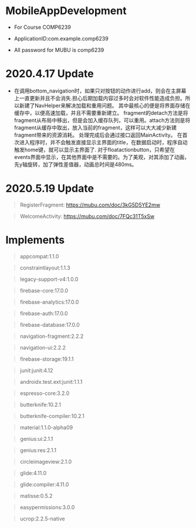 # MobileAppDevelopment
- For Course COMP6239

- ApplicationID:com.example.comp6239

- All password for MUBU is comp6239

# 2020.4.17 Update
- 在调用bottom_navigation时，如果只对按钮的动作进行add，则会在主屏幕上一直更新并且不会消失.担心后期加载内容过多时会对软件性能造成负担。所以新建了NavHelper来解决加载和重用问题。
其中最核心的便是将界面存储在缓存中，以便高速加载，并且不需要重新建立。
fragment的detach方法是将fragment从布局中移出，但是会加入缓存队列，可以重用。attach方法则是将fragment从缓存中取出，放入当前的fragment，这样可以大大减少新建fragment带来的资源消耗。
处理完成后会通过接口返回MainActivity。
在首次进入程序时，并不会触发直接显示主界面的title，在数据启动时，程序自动触发home键，就可以显示主界面了.
对于floatactionbutton，只希望在events界面中显示，在其他界面中是不需要的。为了美观，对其添加了动画，先y轴旋转，加了弹性差值器，动画总时间是480ms。

# 2020.5.19 Update
> RegisterFragment:   https://mubu.com/doc/3kG5D5YE2mw

> WelcomeActivity:   https://mubu.com/doc/7FQc31T5xSw

# Implements 
> appcompat:1.1.0


> constraintlayout:1.1.3

> legacy-support-v4:1.0.0

> firebase-core:17.0.0

> firebase-analytics:17.0.0

> firebase-auth:17.0.0

> firebase-database:17.0.0

> navigation-fragment:2.2.2

> navigation-ui:2.2.2

> firebase-storage:19.1.1

> junit:junit:4.12

> androidx.test.ext:junit:1.1.1

> espresso-core:3.2.0

> butterknife:10.2.1

> butterknife-compiler:10.2.1

> material:1.1.0-alpha09

> genius:ui:2.1.1

> genius:res:2.1.1

> circleimageview:2.1.0

> glide:4.11.0

> glide:compiler:4.11.0

> matisse:0.5.2

> easypermissions:3.0.0

> ucrop:2.2.5-native

